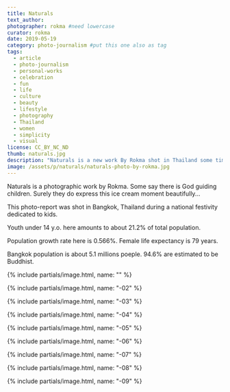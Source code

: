 ```yaml
---
title: Naturals
text_author:
photographer: rokma #need lowercase
curator: rokma
date: 2019-05-19
category: photo-journalism #put this one also as tag
tags:
  - article
  - photo-journalism
  - personal-works
  - celebration
  - fun
  - life
  - culture
  - beauty
  - lifestyle
  - photography
  - Thailand
  - women
  - simplicity
  - visual
license: CC_BY_NC_ND
thumb: naturals.jpg
description: "Naturals is a new work By Rokma shot in Thailand some time ago. Some say there is God guiding children. Surely they do express this ice cream moment beautifully..."
image: /assets/p/naturals/naturals-photo-by-rokma.jpg
---
```

Naturals is a photographic work by Rokma. Some say there is God guiding children. Surely they do express this ice cream moment beautifully...

This photo-report was shot in Bangkok, Thailand during a national festivity dedicated to kids.

Youth under 14 y.o. here amounts to about 21.2% of total population.

Population growth rate here is 0.566%. Female life expectancy is 79 years.

Bangkok population is about 5.1 millions poeple. 94.6% are estimated to be Buddhist.

{% include partials/image.html, name: "" %}

{% include partials/image.html, name: "-02" %}

{% include partials/image.html, name: "-03" %}

{% include partials/image.html, name: "-04" %}

{% include partials/image.html, name: "-05" %}

{% include partials/image.html, name: "-06" %}

{% include partials/image.html, name: "-07" %}

{% include partials/image.html, name: "-08" %}

{% include partials/image.html, name: "-09" %}
